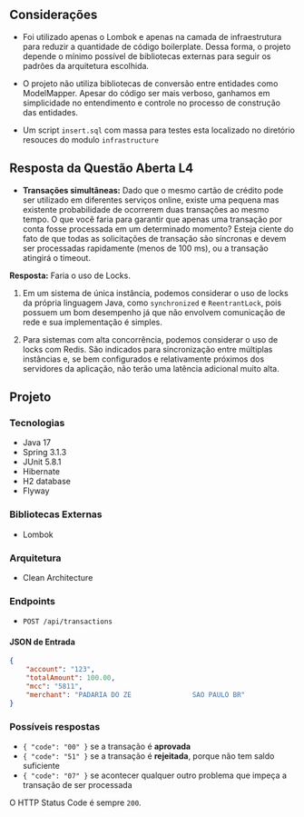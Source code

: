 ## Considerações

- Foi utilizado apenas o Lombok e apenas na camada de infraestrutura para reduzir a quantidade de código boilerplate. Dessa forma, o projeto depende o mínimo possível de bibliotecas externas para seguir os padrões da arquitetura escolhida.

- O projeto não utiliza bibliotecas de conversão entre entidades como ModelMapper. Apesar do código ser mais verboso, ganhamos em simplicidade no entendimento e controle no processo de construção das entidades.

- Um script `insert.sql` com massa para testes esta localizado no diretório resouces do modulo `infrastructure`

## Resposta da Questão Aberta L4

- **Transações simultâneas:** Dado que o mesmo cartão de crédito pode ser utilizado em diferentes serviços online, existe uma pequena mas existente probabilidade de ocorrerem duas transações ao mesmo tempo. O que você faria para garantir que apenas uma transação por conta fosse processada em um determinado momento? Esteja ciente do fato de que todas as solicitações de transação são síncronas e devem ser processadas rapidamente (menos de 100 ms), ou a transação atingirá o timeout.

**Resposta:** Faria o uso de Locks.
1. Em um sistema de única instância, podemos considerar o uso de locks da própria linguagem Java, como `synchronized` e `ReentrantLock`, pois possuem um bom desempenho já que não envolvem comunicação de rede e sua implementação é simples.

2. Para sistemas com alta concorrência, podemos considerar o uso de locks com Redis. São indicados para sincronização entre múltiplas instâncias e, se bem configurados e relativamente próximos dos servidores da aplicação, não terão uma latência adicional muito alta.

## Projeto

### Tecnologias
- Java 17
- Spring 3.1.3
- JUnit 5.8.1
- Hibernate
- H2 database
- Flyway

### Bibliotecas Externas
- Lombok

### Arquitetura
- Clean Architecture

### Endpoints
- `POST /api/transactions`

#### JSON de Entrada
```json
{
    "account": "123",
    "totalAmount": 100.00,
    "mcc": "5811",
    "merchant": "PADARIA DO ZE               SAO PAULO BR"
}
```
### Possíveis respostas

- `{ "code": "00" }` se a transação é **aprovada**
- `{ "code": "51" }` se a transação é **rejeitada**, porque não tem saldo suficiente
- `{ "code": "07" }` se acontecer qualquer outro problema que impeça a transação de ser processada

O HTTP Status Code é sempre `200`.
